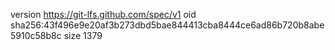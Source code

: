 version https://git-lfs.github.com/spec/v1
oid sha256:43f496e9e20af3b273dbd5bae844413cba8444ce6ad86b720b8abe5910c58b8c
size 1379
